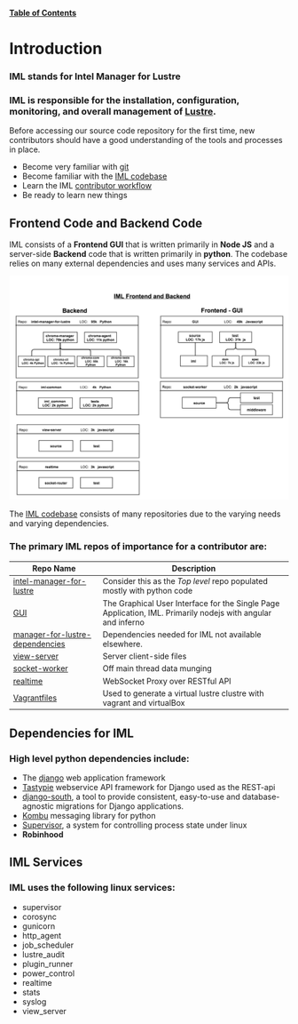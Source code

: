 [**Table of Contents**](index.md)

# Introduction

### **IML** stands for Intel Manager for Lustre
### **IML** is responsible for the installation, configuration, monitoring, and overall management of [Lustre](http://lustre.org/).

Before accessing our source code repository for the first time, new contributors should have a good understanding of the tools and processes in place.
* Become very familiar with [git](Git_Info.md)
* Become familiar with the [IML codebase](https://github.com/intel-hpdd)
* Learn the IML [contributor workflow](Contributor_Workflow.md)
* Be ready to learn new things

## Frontend Code and Backend Code
IML consists of a **Frontend GUI** that is written primarily in **Node JS** and a server-side **Backend** code that is written primarily in **python**. The codebase relies on many external dependencies and uses many services and APIs.

![iml_flow](md_Graphics/2017_0803_backend_frontend.png)

The [IML codebase](https://github.com/intel-hpdd) consists of many repositories due to the varying needs and varying dependencies.

### The primary IML repos of importance for a contributor are:

| Repo Name | Description |
|-----------|-------------| 
| [intel-manager-for-lustre](https://github.com/intel-hpdd/intel-manager-for-lustre) | Consider this as the *Top level* repo populated mostly with python code |
| [GUI](https://github.com/intel-hpdd/GUI) | The Graphical User Interface for the Single Page Application, IML. Primarily nodejs with angular and inferno |
| [manager-for-lustre-dependencies](https://github.com/intel-hpdd/manager-for-lustre-dependencies) | Dependencies needed for IML not available elsewhere. |
| [view-server](https://github.com/intel-hpdd/view-server) | Server client-side files |
| [socket-worker](https://github.com/intel-hpdd/socket-worker) | Off main thread data munging|
| [realtime](https://github.com/intel-hpdd/realtime) | WebSocket Proxy over RESTful API  |
| [Vagrantfiles](https://github.com/intel-hpdd/Vagrantfiles) | Used to generate a virtual lustre clustre with vagrant and virtualBox

## Dependencies for IML
### High level python dependencies include:
* The [django](https://www.djangoproject.com/) web application framework
* [Tastypie](https://django-tastypie.readthedocs.io/en/latest/) webservice API framework for Django used as the REST-api
* [django-south](https://south.readthedocs.io/en/latest/), a tool to provide consistent, easy-to-use and database-agnostic migrations for Django applications.
* [Kombu](https://pypi.python.org/pypi/kombu) messaging library for python
* [Supervisor](http://supervisord.org/), a system for controlling process state under linux
* **Robinhood** 

## IML Services
### IML uses the following linux services:
* supervisor
* corosync               
* gunicorn 
* http_agent 
* job_scheduler 
* lustre_audit 
* plugin_runner
* power_control 
* realtime 
* stats
* syslog
* view_server  



